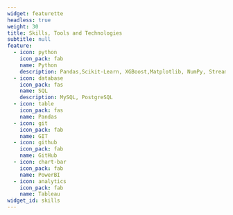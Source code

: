 ```yaml
---
widget: featurette
headless: true
weight: 30
title: Skills, Tools and Technologies
subtitle: null
feature:
  - icon: python
    icon_pack: fab
    name: Python
    description: Pandas,Scikit-Learn, XGBoost,Matplotlib, NumPy, Streamlit, Plotly and Dash, Prophet, NeuralProphet
  - icon: database
    icon_pack: fas
    name: SQL
    description: MySQL, PostgreSQL
  - icon: table
    icon_pack: fas
    name: Pandas
  - icon: git
    icon_pack: fab
    name: GIT
  - icon: github
    icon_pack: fab
    name: GitHub
  - icon: chart-bar
    icon_pack: fab
    name: PowerBI
  - icon: analytics
    icon_pack: fab
    name: Tableau
widget_id: skills
---
```

